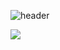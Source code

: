 
![header](https://capsule-render.vercel.app/api?type=waving&color=0:EEFF00&height=300&section=header&text=Beaver%20Coding%20House&fontSize=70&fontColor=d6ace6&animation=fadeIn)

<img src="https://img.shields.io/badge/UE-0E1128?style=for-the-badge&logo=이미지 이름&logoColor=black">
